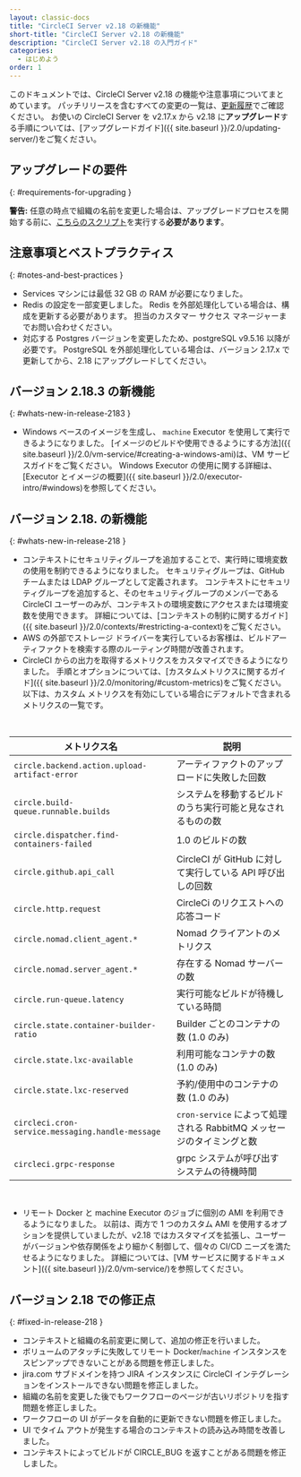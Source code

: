 ```yaml
---
layout: classic-docs
title: "CircleCI Server v2.18 の新機能"
short-title: "CircleCI Server v2.18 の新機能"
description: "CircleCI Server v2.18 の入門ガイド"
categories:
  - はじめよう
order: 1
---
```


このドキュメントでは、CircleCI Server v2.18 の機能や注意事項についてまとめています。 パッチリリースを含むすべての変更の一覧は、[更新履歴](https://circleci.com/ja/server/changelog)でご確認ください。 お使いの CircleCI Server を v2.17.x から v2.18 に**アップグレード**する手順については、[アップグレードガイド]({{ site.baseurl }}/2.0/updating-server/)をご覧ください。

## アップグレードの要件
{: #requirements-for-upgrading }

<div class="alert alert-warning" role="alert">
<b>警告:</b> 任意の時点で組織の名前を変更した場合は、アップグレードプロセスを開始する前に、<a href="https://circleci.com/ja/docs/2.0/updating-server/#org-rename-script">こちらのスクリプト</a>を実行する<b>必要があります</b>。
</div>

## 注意事項とベストプラクティス
{: #notes-and-best-practices }

* Services マシンには最低 32 GB の RAM が必要になりました。
* Redis の設定を一部変更しました。 Redis を外部処理化している場合は、構成を更新する必要があります。 担当のカスタマー サクセス マネージャーまでお問い合わせください。
* 対応する Postgres バージョンを変更したため、postgreSQL v9.5.16 以降が必要です。 PostgreSQL を外部処理化している場合は、バージョン 2.17.x で更新してから、2.18 にアップグレードしてください。

## バージョン 2.18.3 の新機能
{: #whats-new-in-release-2183 }

* Windows ベースのイメージを生成し、 `machine` Executor を使用して実行できるようになりました。 [イメージのビルドや使用できるようにする方法]({{ site.baseurl }}/2.0/vm-service/#creating-a-windows-ami)は、VM サービスガイドをご覧ください。 Windows Executor の使用に関する詳細は、[Executor とイメージの概要]({{ site.baseurl }}/2.0/executor-intro/#windows)を参照してください。

## バージョン 2.18. の新機能
{: #whats-new-in-release-218 }

* コンテキストにセキュリティグループを追加することで、実行時に環境変数の使用を制約できるようになりました。 セキュリティグループは、GitHub チームまたは LDAP グループとして定義されます。 コンテキストにセキュリティグループを追加すると、そのセキュリティグループのメンバーである CircleCI ユーザーのみが、コンテキストの環境変数にアクセスまたは環境変数を使用できます。 詳細については、[コンテキストの制約に関するガイド]({{ site.baseurl }}/2.0/contexts/#restricting-a-context)をご覧ください。
* AWS の外部でストレージ ドライバーを実行しているお客様は、ビルドアーティファクトを検索する際のルーティング時間が改善されます。
* CircleCI からの出力を取得するメトリクスをカスタマイズできるようになりました。 手順とオプションについては、[カスタムメトリクスに関するガイド]({{ site.baseurl }}/2.0/monitoring/#custom-metrics)をご覧ください。 以下は、カスタム メトリクスを有効にしている場合にデフォルトで含まれるメトリクスの一覧です。

<br>

| メトリクス名                                           | 説明                                              |
| ------------------------------------------------ | ----------------------------------------------- |
| `circle.backend.action.upload-artifact-error`    | アーティファクトのアップロードに失敗した回数                          |
| `circle.build-queue.runnable.builds`             | システムを移動するビルドのうち実行可能と見なされるものの数                   |
| `circle.dispatcher.find-containers-failed`       | 1.0 のビルドの数                                      |
| `circle.github.api_call`                         | CircleCI が GitHub に対して実行している API 呼び出しの回数        |
| `circle.http.request`                            | CircleCi のリクエストへの応答コード                          |
| `circle.nomad.client_agent.*`                    | Nomad クライアントのメトリクス                              |
| `circle.nomad.server_agent.*`                    | 存在する Nomad サーバーの数                               |
| `circle.run-queue.latency`                       | 実行可能なビルドが待機している時間                               |
| `circle.state.container-builder-ratio`           | Builder ごとのコンテナの数 (1.0 のみ)                      |
| `circle.state.lxc-available`                     | 利用可能なコンテナの数 (1.0 のみ)                            |
| `circle.state.lxc-reserved`                      | 予約/使用中のコンテナの数 (1.0 のみ)                          |
| `circleci.cron-service.messaging.handle-message` | `cron-service` によって処理される RabbitMQ メッセージのタイミングと数 |
| `circleci.grpc-response`                         | grpc システムが呼び出すシステムの待機時間                         |


<!-- * You can now customize your resource class sizes in Server! This means you can change your default resource class as well as define new ones! For information on how, see our [customizations guide](https://circleci.com/docs/2.0/customizations/#resource-classes)

* Server installations can now have a new machine type enabled for the Large resource class.  For information on how, see our [customizations guide](https://circleci.com/docs/2.0/customizations/#enable-the-large-resource-class-for-machine-executor) -->

<br>

* リモート Docker と machine Executor のジョブに個別の AMI を利用できるようになりました。 以前は、両方で 1 つのカスタム AMI を使用するオプションを提供していましたが、v2.18 ではカスタマイズを拡張し、ユーザーがバージョンや依存関係をより細かく制御して、個々の CI/CD ニーズを満たせるようになりました。 詳細については、[VM サービスに関するドキュメント]({{ site.baseurl }}/2.0/vm-service/)を参照してください。

## バージョン 2.18 での修正点
{: #fixed-in-release-218 }

* コンテキストと組織の名前変更に関して、追加の修正を行いました。
* ボリュームのアタッチに失敗してリモート Docker/`machine` インスタンスをスピンアップできないことがある問題を修正しました。
* jira.com サブドメインを持つ JIRA インスタンスに CircleCI インテグレーションをインストールできない問題を修正しました。
* 組織の名前を変更した後でもワークフローのページが古いリポジトリを指す問題を修正しました。
* ワークフローの UI がデータを自動的に更新できない問題を修正しました。
* UI でタイム アウトが発生する場合のコンテキストの読み込み時間を改善しました。
* コンテキストによってビルドが CIRCLE_BUG を返すことがある問題を修正しました。
